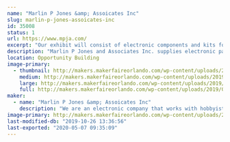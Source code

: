 ```yaml
---
name: "Marlin P Jones &amp; Assoicates Inc"
slug: marlin-p-jones-assoicates-inc
id: 35008
status: 1
url: https://www.mpja.com/
excerpt: "Our exhibit will consist of electronic components and kits for the kids. Along with hands on projects that  the kids can build on site. and see the what Scientific principles can do. "
description: "Marlin P Jones and Associates Inc. supplies electronic parts and components to the hobbyist and industrial world. We will have our catalog of supplies available for the interested individuals. We will have supplies available for purchase along with projects that the kids can purchase and build on sight. We also will have hands on items where the kids can see what scientific principles can do."
location: Opportunity Building
image-primary:
  - thumbnail: http://makers.makerfaireorlando.com/wp-content/uploads/2019/07/IMG_5315-150x150.jpg
    medium: http://makers.makerfaireorlando.com/wp-content/uploads/2019/07/IMG_5315-300x225.jpg
    large: http://makers.makerfaireorlando.com/wp-content/uploads/2019/07/IMG_5315.jpg
    full: http://makers.makerfaireorlando.com/wp-content/uploads/2019/07/IMG_5315.jpg
maker:
  - name: "Marlin P Jones &amp; Assoicates Inc"
    description: "We are an electronic company that works with hobbyist  and Makers with parts and supplies. We have kits for the kids to create there own items. We supply soldering irons and accessories for the kid to learn how to solder and work with electronics. "
image-primary: http://makers.makerfaireorlando.com/wp-content/uploads/2019/07/63019_391470484283765_520449786_n.jpg
last-modified-db: "2019-10-26 13:36:56"
last-exported: "2020-05-07 09:35:09"
---
```

